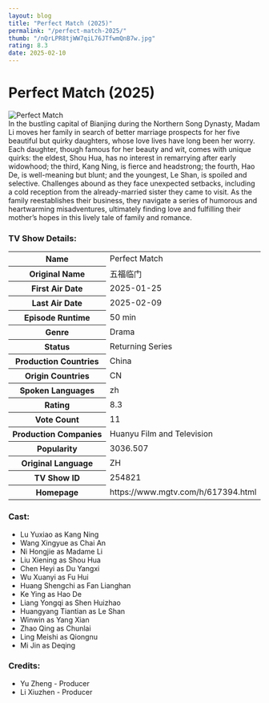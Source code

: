 ```yaml
---
layout: blog
title: "Perfect Match (2025)"
permalink: "/perfect-match-2025/"
thumb: "/nQrLPR8tjWW7qiL76JTfwmQnB7w.jpg"
rating: 8.3
date: 2025-02-10
---
```

<h1 class="title">Perfect Match (2025)</h1><div class="poster"><img src="{{ site.imglink }}/nQrLPR8tjWW7qiL76JTfwmQnB7w.jpg" class="img-fluid my-3" alt="Perfect Match"/></div><div class="plot">In the bustling capital of Bianjing during the Northern Song Dynasty, Madam Li moves her family in search of better marriage prospects for her five beautiful but quirky daughters, whose love lives have long been her worry. Each daughter, though famous for her beauty and wit, comes with unique quirks: the eldest, Shou Hua, has no interest in remarrying after early widowhood; the third, Kang Ning, is fierce and headstrong; the fourth, Hao De, is well-meaning but blunt; and the youngest, Le Shan, is spoiled and selective.  Challenges abound as they face unexpected setbacks, including a cold reception from the already-married sister they came to visit. As the family reestablishes their business, they navigate a series of humorous and heartwarming misadventures, ultimately finding love and fulfilling their mother’s hopes in this lively tale of family and romance.</div><h3>TV Show Details:</h3><table class="table table-bordered details"><tr><th>Name</th><td>Perfect Match</td></tr><tr><th>Original Name</th><td>五福临门</td></tr><tr><th>First Air Date</th><td>2025-01-25</td></tr><tr><th>Last Air Date</th><td>2025-02-09</td></tr><tr><th>Episode Runtime</th><td>50 min</td></tr><tr><th>Genre</th><td>Drama</td></tr><tr><th>Status</th><td>Returning Series</td></tr><tr><th>Production Countries</th><td>China</td></tr><tr><th>Origin Countries</th><td>CN</td></tr><tr><th>Spoken Languages</th><td>zh</td></tr><tr><th>Rating</th><td>8.3</td></tr><tr><th>Vote Count</th><td>11</td></tr><tr><th>Production Companies</th><td>Huanyu Film and Television</td></tr><tr><th>Popularity</th><td>3036.507</td></tr><tr><th>Original Language</th><td>ZH</td></tr><tr><th>TV Show ID</th><td>254821</td></tr><tr><th>Homepage</th><td>https://www.mgtv.com/h/617394.html</td></tr></table><h3>Cast:</h3><ul class="list-group cast"><li>Lu Yuxiao as Kang Ning</li><li>Wang Xingyue as Chai An</li><li>Ni Hongjie as Madame Li</li><li>Liu Xiening as Shou Hua</li><li>Chen Heyi as Du Yangxi</li><li>Wu Xuanyi as Fu Hui</li><li>Huang Shengchi as Fan Lianghan</li><li>Ke Ying as Hao De</li><li>Liang Yongqi as Shen Huizhao</li><li>Huangyang Tiantian as Le Shan</li><li>Winwin as Yang Xian</li><li>Zhao Qing as Chunlai</li><li>Ling Meishi as Qiongnu</li><li>Mi Jin as Deqing</li></ul><h3>Credits:</h3><ul class="list-group crew"><li>Yu Zheng - Producer</li><li>Li Xiuzhen - Producer</li></ul>